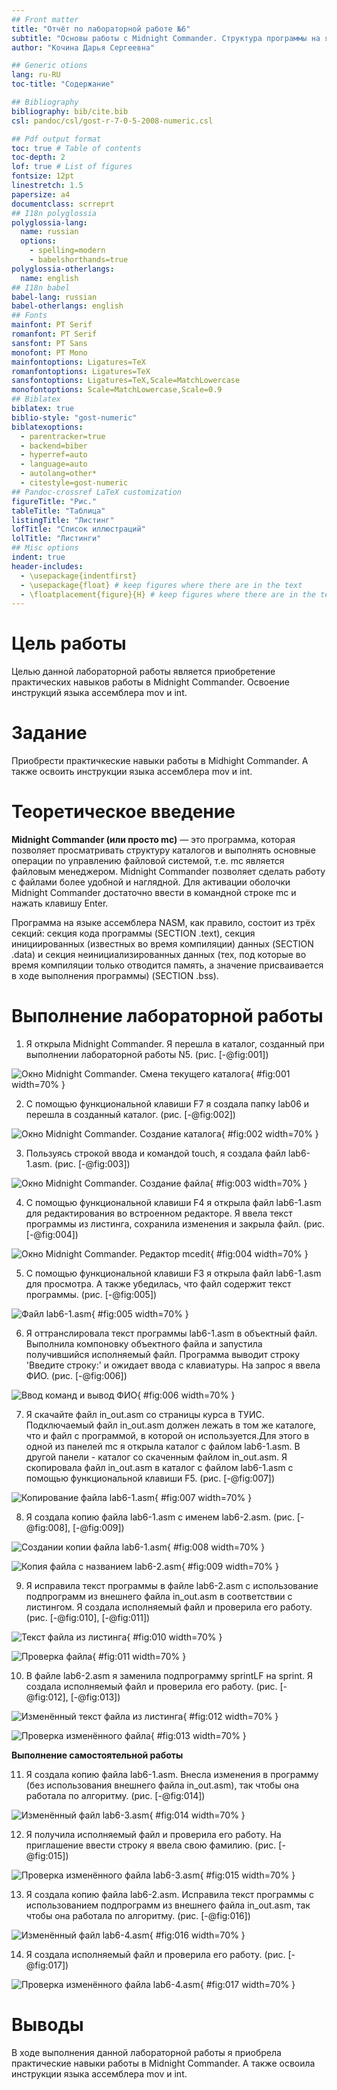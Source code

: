```yaml
---
## Front matter
title: "Отчёт по лабораторной работе №6"
subtitle: "Основы работы с Midnight Commander. Структура программы на языке ассемблера NASM. Системные вызовы в ОС GNU Linux"
author: "Кочина Дарья Сергеевна"

## Generic otions
lang: ru-RU
toc-title: "Содержание"

## Bibliography
bibliography: bib/cite.bib
csl: pandoc/csl/gost-r-7-0-5-2008-numeric.csl

## Pdf output format
toc: true # Table of contents
toc-depth: 2
lof: true # List of figures
fontsize: 12pt
linestretch: 1.5
papersize: a4
documentclass: scrreprt
## I18n polyglossia
polyglossia-lang:
  name: russian
  options:
	- spelling=modern
	- babelshorthands=true
polyglossia-otherlangs:
  name: english
## I18n babel
babel-lang: russian
babel-otherlangs: english
## Fonts
mainfont: PT Serif
romanfont: PT Serif
sansfont: PT Sans
monofont: PT Mono
mainfontoptions: Ligatures=TeX
romanfontoptions: Ligatures=TeX
sansfontoptions: Ligatures=TeX,Scale=MatchLowercase
monofontoptions: Scale=MatchLowercase,Scale=0.9
## Biblatex
biblatex: true
biblio-style: "gost-numeric"
biblatexoptions:
  - parentracker=true
  - backend=biber
  - hyperref=auto
  - language=auto
  - autolang=other*
  - citestyle=gost-numeric
## Pandoc-crossref LaTeX customization
figureTitle: "Рис."
tableTitle: "Таблица"
listingTitle: "Листинг"
lofTitle: "Список иллюстраций"
lolTitle: "Листинги"
## Misc options
indent: true
header-includes:
  - \usepackage{indentfirst}
  - \usepackage{float} # keep figures where there are in the text
  - \floatplacement{figure}{H} # keep figures where there are in the text
---
```


# Цель работы

Целью данной лабораторной работы является приобретение практических навыков работы в Midnight Commander. Освоение инструкций языка ассемблера mov и int.

# Задание

Приобрести практичкеские навыки работы в Midhight Commander. А также освоить инструкции языка ассемблера mov и int.

# Теоретическое введение

**Midnight Commander (или просто mc)** — это программа, которая позволяет просматривать структуру каталогов и выполнять основные операции по управлению файловой системой, т.е. mc является файловым менеджером. Midnight Commander позволяет сделать работу с файлами более удобной и наглядной. Для активации оболочки Midnight Commander достаточно ввести в командной строке mc и нажать клавишу Enter.

Программа на языке ассемблера NASM, как правило, состоит из трёх секций: секция кода программы (SECTION .text), секция инициированных (известных во время компиляции) данных (SECTION .data) и секция неинициализированных данных (тех, под которые во время компиляции только отводится память, а значение присваивается в ходе выполнения программы) (SECTION .bss).

# Выполнение лабораторной работы

1. Я открыла Midnight Commander. Я перешла в каталог, созданный при выполнении лабораторной работы N5. (рис. [-@fig:001])

![Окно Midnight Commander. Смена текущего каталога](image/Рис.1.png){ #fig:001 width=70% }

2. С помощью функциональной клавиши F7 я создала папку lab06 и перешла в созданный каталог. (рис. [-@fig:002])

![Окно Midnight Commander. Создание каталога](image/Рис.2.png){ #fig:002 width=70% }

3. Пользуясь строкой ввода и командой touch, я создала файл lab6-1.asm. (рис. [-@fig:003])

![Окно Midnight Commander. Создание файла](image/Рис.3.png){ #fig:003 width=70% }

4. С помощью функциональной клавиши F4 я открыла файл lab6-1.asm для редактирования во встроенном редакторе. Я ввела текст программы из листинга, сохранила изменения и закрыла файл. (рис. [-@fig:004])

![Окно Midnight Commander. Редактор mcedit](image/Рис.4.png){ #fig:004 width=70% }

5. С помощью функциональной клавиши F3 я открыла файл lab6-1.asm для просмотра. А также убедилась, что файл содержит текст программы. (рис. [-@fig:005])

![Файл lab6-1.asm](image/Рис.5.png){ #fig:005 width=70% }

6. Я оттранслировала текст программы lab6-1.asm в объектный файл. Выполнила компоновку объектного файла и запустила получившийся исполняемый файл. Программа выводит строку 'Введите строку:' и ожидает ввода с клавиатуры. На запрос я ввела ФИО. (рис. [-@fig:006])

![Ввод команд и вывод ФИО](image/Рис.6.png){ #fig:006 width=70% }

7. Я скачайте файл in_out.asm со страницы курса в ТУИС. Подключаемый файл in_out.asm должен лежать в том же каталоге, что и файл с программой, в которой он используется.Для этого в одной из панелей mc я открыла каталог с файлом lab6-1.asm. В другой панели - каталог со скаченным файлом in_out.asm. Я скопировала файл in_out.asm в каталог с файлом lab6-1.asm с помощью функциональной клавиши F5. (рис. [-@fig:007])

![Копирование файла lab6-1.asm](image/Рис.7.png){ #fig:007 width=70% }

8. Я создала копию файла lab6-1.asm с именем lab6-2.asm. (рис. [-@fig:008], [-@fig:009])

![Создании копии файла lab6-1.asm](image/Рис.8.png){ #fig:008 width=70% }

![Копия файла с названием lab6-2.asm](image/Рис.9.png){ #fig:009 width=70% }

9. Я исправила текст программы в файле lab6-2.asm с использование подпрограмм из внешнего файла in_out.asm в соответствии с листингом. Я создала исполняемый файл и проверила его работу. (рис. [-@fig:010], [-@fig:011])

![Текст файла из листинга](image/Рис.10.png){ #fig:010 width=70% }

![Проверка файла](image/Рис.11.png){ #fig:011 width=70% }

10. В файле lab6-2.asm я заменила подпрограмму sprintLF на sprint. Я создала исполняемый файл и проверила его работу. (рис. [-@fig:012], [-@fig:013])

![Изменённый текст файла из листинга](image/Рис.12.png){ #fig:012 width=70% }

![Проверка изменённого файла](image/Рис.13.png){ #fig:013 width=70% }

**Выполнение самостоятельной работы**

11. Я создала копию файла lab6-1.asm. Внесла изменения в программу (без использования внешнего файла in_out.asm), так чтобы она работала по алгоритму. (рис. [-@fig:014])

![Изменённый файл lab6-3.asm](image/Рис.14.png){ #fig:014 width=70% }

12. Я получила исполняемый файл и проверила его работу. На приглашение ввести строку я ввела свою фамилию. (рис. [-@fig:015]) 

![Проверка изменённого файла lab6-3.asm](image/Рис.15.png){ #fig:015 width=70% }

13. Я создала копию файла lab6-2.asm. Исправила текст программы с использованием подпрограмм из внешнего файла in_out.asm, так чтобы она работала по алгоритму. (рис. [-@fig:016])

![Изменённый файл lab6-4.asm](image/Рис.16.png){ #fig:016 width=70% }

14. Я создала исполняемый файл и проверила его работу. (рис. [-@fig:017])

![Проверка изменённого файла lab6-4.asm](image/Рис.17.png){ #fig:017 width=70% }

# Выводы

В ходе выполнения данной лабораторной работы я приобрела практические навыки работы в Midnight Commander. А также освоила инструкции языка ассемблера mov и int.

